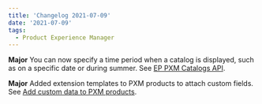 ```yaml
---
title: 'Changelog 2021-07-09'
date: '2021-07-09'
tags:
  - Product Experience Manager
---
```

**Major** You can now specify a time period when a catalog is displayed, such as on a specific date or during summer. See [EP PXM Catalogs API](/docs/pxm/catalogs/catalog-configuration/catalog-configuration-overview).

**Major** Added extension templates to PXM products to attach custom fields. See [Add custom data to PXM products](/docs/pxm/products/extending-pxm-products/add-custom-data-to-pxm-products).
